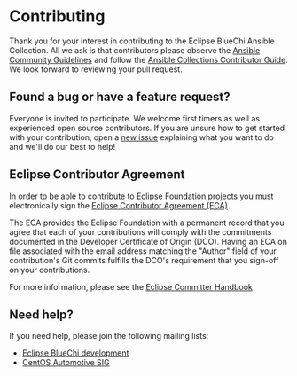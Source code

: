 # Contributing

Thank you for your interest in contributing to the Eclipse BlueChi Ansible Collection.
All we ask is that contributors please observe the [Ansible Community Guidelines](https://docs.ansible.com/ansible/devel/community/index.html)
and follow the [Ansible Collections Contributor Guide](https://docs.ansible.com/ansible/devel/community/contributions_collections.html).
We look forward to reviewing your pull request.

## Found a bug or have a feature request?

Everyone is invited to participate.
We welcome first timers as well as experienced open source contributors.
If you are unsure how to get started with your contribution,
open a [new issue](https://github.com/eclipse-bluechi/bluechi-ansible-collection/issues/new/choose) explaining what you want to do and we'll do our best to help!

## Eclipse Contributor Agreement

In order to be able to contribute to Eclipse Foundation projects you must
electronically sign the [Eclipse Contributor Agreement (ECA)](https://www.eclipse.org/legal/ECA.php).

The ECA provides the Eclipse Foundation with a permanent record that you agree
that each of your contributions will comply with the commitments documented in
the Developer Certificate of Origin (DCO). Having an ECA on file associated with
the email address matching the "Author" field of your contribution's Git commits
fulfills the DCO's requirement that you sign-off on your contributions.

For more information, please see the [Eclipse Committer Handbook](https://www.eclipse.org/projects/handbook/#resources-commit)

## Need help?

If you need help, please join the following mailing lists:

- [Eclipse BlueChi development](https://accounts.eclipse.org/mailing-list/bluechi-dev)
- [CentOS Automotive SIG](https://lists.centos.org/mailman/listinfo/centos-automotive-sig/)

